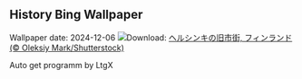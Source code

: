 ## History Bing Wallpaper
Wallpaper date: 2024-12-06
![](https://www.bing.com/th?id=OHR.HelsinkiDusk_JA-JP8216541034_UHD.jpg&w=1000)Download: [ヘルシンキの旧市街, フィンランド (© Oleksiy Mark/Shutterstock)](https://www.bing.com/th?id=OHR.HelsinkiDusk_JA-JP8216541034_UHD.jpg)

Auto get programm by LtgX
